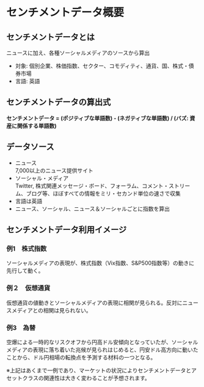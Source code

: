 # センチメントデータ概要

## センチメントデータとは

ニュースに加え、各種ソーシャルメディアのソースから算出

- 対象: 個別企業、株価指数、セクター、コモディティ、通貨、国、株式・債券市場
- 言語: 英語

## センチメントデータの算出式

**センチメントデータ = (ポジティブな単語数) - (ネガティブな単語数) / (バズ: 資産に関係する単語数)**

## データソース

- ニュース<br>7,000以上のニュース提供サイト
- ソーシャル・メディア<br>Twitter, 株式関連メッセージ・ボード、フォーラム、コメント・ストリーム、ブログ等、ほぼすべての情報をミリ・セカンド単位の速さで収集
- 言語は英語
- ニュース、ソーシャル、ニュース＆ソーシャルごとに指数を算出

## センチメントデータ利用イメージ

### 例1　株式指数

ソーシャルメディアの表現が、株式指数（Vix指数、S&P500指数等）の動きに先行して動く。

### 例２　仮想通貨

仮想通貨の値動きとソーシャルメディアの表現に相関が見られる。反対にニュースメディアとの相関は見られない。

### 例3　為替

空爆による一時的なリスクオフから円高ドル安傾向となっていたが、ソーシャルメディアの表現に落ち着いた兆候が見られはじめると、円安ドル高方向に動いたことから、ドル円相場の転換点を予測する材料の一つとなる。

※上記はあくまで一例であり、マーケットの状況によりセンチメントデータとアセットクラスの関連性は大きく変わることが予想されます。